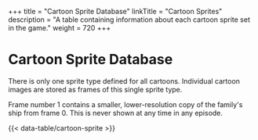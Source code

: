 +++
title = "Cartoon Sprite Database"
linkTitle = "Cartoon Sprites"
description = "A table containing information about each cartoon sprite set in the game."
weight = 720
+++

# Cartoon Sprite Database

There is only one sprite type defined for all cartoons. Individual cartoon images are stored as frames of this single sprite type.

Frame number 1 contains a smaller, lower-resolution copy of the family's ship from frame 0. This is never shown at any time in any episode.

{{< data-table/cartoon-sprite >}}
